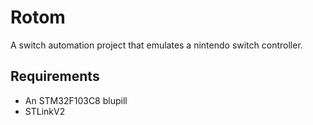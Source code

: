 # Rotom

A switch automation project that emulates a nintendo switch controller.

## Requirements
* An STM32F103C8 blupill
* STLinkV2
